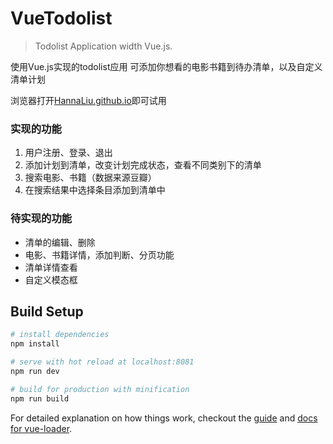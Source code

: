 # VueTodolist

> Todolist Application width Vue.js.
<p>使用Vue.js实现的todolist应用 可添加你想看的电影书籍到待办清单，以及自定义清单计划</p>
<p>浏览器打开<a href="http://hannaliu.github.io/">HannaLiu.github.io</a>即可试用</p>

### 实现的功能
1. 用户注册、登录、退出
2. 添加计划到清单，改变计划完成状态，查看不同类别下的清单
3. 搜索电影、书籍（数据来源豆瓣）
4. 在搜索结果中选择条目添加到清单中


### 待实现的功能
*   清单的编辑、删除
*   电影、书籍详情，添加判断、分页功能
*   清单详情查看
*   自定义模态框


## Build Setup

``` bash
# install dependencies
npm install

# serve with hot reload at localhost:8081
npm run dev

# build for production with minification
npm run build
```

For detailed explanation on how things work, checkout the [guide](http://vuejs-templates.github.io/webpack/) and [docs for vue-loader](http://vuejs.github.io/vue-loader).
